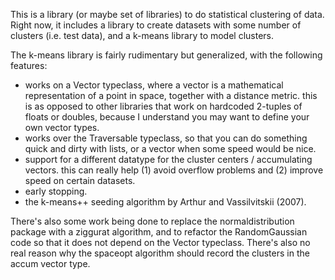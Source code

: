 This is a library (or maybe set of libraries) to do statistical clustering of data. Right now, it includes a library to create datasets with some number of clusters (i.e. test data), and a k-means library to model clusters.

The k-means library is fairly rudimentary but generalized, with the following features:

- works on a Vector typeclass, where a vector is a mathematical representation of a point in space, together with a distance metric. this is as opposed to other libraries that work on hardcoded 2-tuples of floats or doubles, because I understand you may want to define your own vector types.
- works over the Traversable typeclass, so that you can do something quick and dirty with lists, or a vector when some speed would be nice.
- support for a different datatype for the cluster centers / accumulating vectors. this can really help (1) avoid overflow problems and (2) improve speed on certain datasets.
- early stopping.
- the k-means++ seeding algorithm by Arthur and Vassilvitskii (2007).

There's also some work being done to replace the normaldistribution package with a ziggurat algorithm, and to refactor the RandomGaussian code so that it does not depend on the Vector typeclass. There's also no real reason why the spaceopt algorithm should record the clusters in the accum vector type.